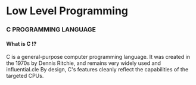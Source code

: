 # Low Level Programming

### C PROGRAMMING LANGUAGE

#### What is C !?
C is a general-purpose computer programming language. 
It was created in the 1970s by Dennis Ritchie, and remains very widely used and influential.cle 
By design, C's features cleanly reflect the capabilities of the targeted CPUs.
